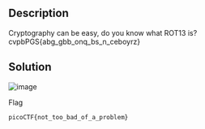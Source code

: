 ## Description

Cryptography can be easy, do you know what ROT13 is? cvpbPGS{abg_gbb_onq_bs_n_ceboyrz}

## Solution

![image](https://github.com/yeuubonn2k4/Pico/assets/161863346/16afde63-8628-497c-972a-6f2ae8ff5ea3)

Flag

`
picoCTF{not_too_bad_of_a_problem}
`
